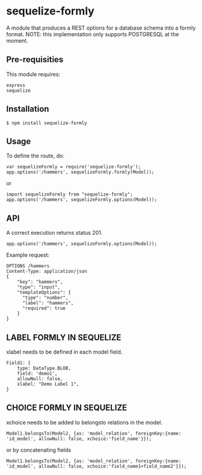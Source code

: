 # sequelize-formly

A module that produces a REST options for a database schema into a formly format.
NOTE: this implementation only supports POSTGRESQL at the moment.

## Pre-requisities
This module requires:

    express
    sequelize

## Installation

```
$ npm install sequelize-formly
```

## Usage

To define the route, do:

```
var sequelizeFormly = require('sequelize-formly');
app.options('/hammers', sequelizeFormly.formly(Model));
```

or
```
import sequelizeFormly from "sequelize-formly";
app.options('/hammers', sequelizeFormly.options(Model));
```

## API

A correct execution returns status 201.
```
app.options('/hammers', sequelizeFormly.options(Model));
```

Example request:
```
OPTIONS /hammers
Content-Type: application/json
{
    "key": "hammers",
    "type": "input",
    "templateOptions": {
      "type": "number",
      "label": "hammers",
      "required": true
    }
}
```

## LABEL FORMLY IN SEQUELIZE

xlabel needs to be defined in each model field.

```
Field1: {
    type: DataType.BLOB,
    field: 'demo1',
    allowNull: false,
    xlabel: "Demo Label 1",
}
```

## CHOICE FORMLY IN SEQUELIZE

xchoice needs to be added to belongsto relations in the model.

```
Model1.belongsTo(Model2, {as: 'model_relation', foreignKey:{name: 'id_model', allowNull: false, xchoice:'field_name'}});
```

or by concatenating fields

```
Model1.belongsTo(Model2, {as: 'model_relation', foreignKey:{name: 'id_model', allowNull: false, xchoice:'field_name1+field_name2'}});
```
